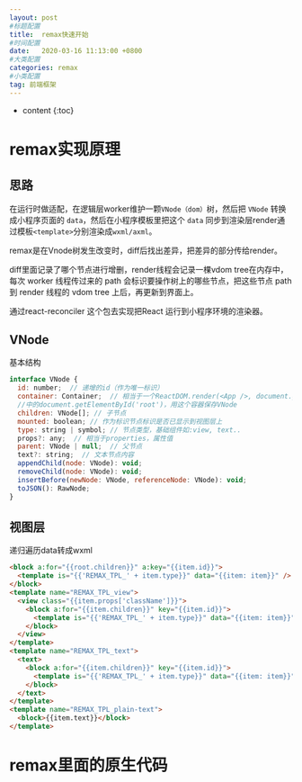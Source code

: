 ```yaml
---
layout: post
#标题配置
title:  remax快速开始
#时间配置
date:   2020-03-16 11:13:00 +0800
#大类配置
categories: remax
#小类配置
tag: 前端框架
---
```


* content
{:toc}


remax实现原理
========

思路
----
在运行时做适配，在逻辑层worker维护一颗`VNode（dom）`树，然后把 `VNode` 转换成小程序页面的 `data`，然后在小程序模板里把这个 `data` 同步到渲染层render通过模板`<template>`分别渲染成`wxml/axml`。

remax是在Vnode树发生改变时，diff后找出差异，把差异的部分传给render。

diff里面记录了哪个节点进行增删，render线程会记录一棵vdom tree在内存中，每次 worker 线程传过来的 path 会标识要操作树上的哪些节点，把这些节点 path 到 render 线程的 vdom tree 上后，再更新到界面上。

通过react-reconciler 这个包去实现把React 运行到小程序环境的渲染器。

VNode
------
基本结构
```js
interface VNode {
  id: number;  // 递增的id（作为唯一标识）
  container: Container;  // 相当于一个ReactDOM.render(<App />, document.getElementById('root')
  //中的document.getElementById('root')，用这个容器保存VNode
  children: VNode[]; // 子节点
  mounted: boolean; // 作为标识节点标识是否已显示到视图层上
  type: string | symbol; // 节点类型，基础组件如:view, text..
  props?: any;  // 相当于properties，属性值
  parent: VNode | null;  // 父节点
  text?: string;  // 文本节点内容
  appendChild(node: VNode): void;
  removeChild(node: VNode): void;
  insertBefore(newNode: VNode, referenceNode: VNode): void;
  toJSON(): RawNode;
}
```

视图层
-----
递归遍历data转成wxml
```html
<block a:for="{{root.children}}" a:key="{{item.id}}">
  <template is="{{'REMAX_TPL_' + item.type}}" data="{{item: item}}" />
</block>
<template name="REMAX_TPL_view">
  <view class="{{item.props['className']}}">
    <block a:for="{{item.children}}" key="{{item.id}}">
      <template is="{{'REMAX_TPL_' + item.type}}" data="{{item: item}}" />
    </block>
  </view>
</template>
<template name="REMAX_TPL_text">
  <text>
    <block a:for="{{item.children}}" key="{{item.id}}">
      <template is="{{'REMAX_TPL_' + item.type}}" data="{{item: item}}" />
    </block>
  </text>
</template>
<template name="REMAX_TPL_plain-text">
  <block>{{item.text}}</block>
</template>
```


remax里面的原生代码
=======
